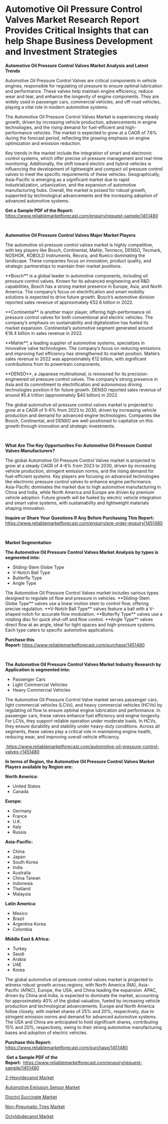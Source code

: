 <p><h1>Automotive Oil Pressure Control Valves Market Research Report Provides Critical Insights that can help Shape Business Development and Investment Strategies</h1></p><p><strong>Automotive Oil Pressure Control Valves Market Analysis and Latest Trends</strong></p>
<p><p>Automotive Oil Pressure Control Valves are critical components in vehicle engines, responsible for regulating oil pressure to ensure optimal lubrication and performance. These valves help maintain engine efficiency, reduce wear and tear, and enhance the longevity of engine components. They are widely used in passenger cars, commercial vehicles, and off-road vehicles, playing a vital role in modern automotive systems.</p><p>The Automotive Oil Pressure Control Valves Market is experiencing steady growth, driven by increasing vehicle production, advancements in engine technologies, and the rising demand for fuel-efficient and high-performance vehicles. The market is expected to grow at a CAGR of 7.6% during the forecast period, reflecting the growing emphasis on engine optimization and emission reduction.</p><p>Key trends in the market include the integration of smart and electronic control systems, which offer precise oil pressure management and real-time monitoring. Additionally, the shift toward electric and hybrid vehicles is influencing the development of lightweight and compact oil pressure control valves to meet the specific requirements of these vehicles. Geographically, Asia-Pacific is emerging as a significant market due to rapid industrialization, urbanization, and the expansion of automotive manufacturing hubs. Overall, the market is poised for robust growth, supported by technological advancements and the increasing adoption of advanced automotive systems.</p></p>
<p><strong>Get a Sample PDF of the Report:&nbsp;</strong> <a href="https://www.reliablemarketforecast.com/enquiry/request-sample/1451480?utm_campaign=1097&utm_medium=2&utm_source=Github&utm_content=ia&utm_term=23012025&utm_id=automotive-oil-pressure-control-valves">https://www.reliablemarketforecast.com/enquiry/request-sample/1451480</a></p>
<p>&nbsp;</p>
<p><strong>Automotive Oil Pressure Control Valves Major Market Players</strong></p>
<p><p>The automotive oil pressure control valves market is highly competitive, with key players like Bosch, Continental, Mahle, Tenneco, DENSO, Tecmark, NOSHOK, KOBOLD Instruments, Recora, and Ruelco dominating the landscape. These companies focus on innovation, product quality, and strategic partnerships to maintain their market positions.</p><p>**Bosch** is a global leader in automotive components, including oil pressure control valves. Known for its advanced engineering and R&D capabilities, Bosch has a strong market presence in Europe, Asia, and North America. The company’s focus on electrification and smart mobility solutions is expected to drive future growth. Bosch’s automotive division reported sales revenue of approximately €52.6 billion in 2022.</p><p>**Continental** is another major player, offering high-performance oil pressure control valves for both conventional and electric vehicles. The company’s emphasis on sustainability and digitalization has fueled its market expansion. Continental’s automotive segment generated around €18.4 billion in sales revenue in 2022.</p><p>**Mahle**, a leading supplier of automotive systems, specializes in innovative valve technologies. The company’s focus on reducing emissions and improving fuel efficiency has strengthened its market position. Mahle’s sales revenue in 2022 was approximately €12 billion, with significant contributions from its powertrain components.</p><p>**DENSO**, a Japanese multinational, is renowned for its precision-engineered oil pressure control valves. The company’s strong presence in Asia and its commitment to electrification and autonomous driving technologies position it for future growth. DENSO reported sales revenue of around ¥5.4 trillion (approximately $40 billion) in 2022.</p><p>The global automotive oil pressure control valves market is projected to grow at a CAGR of 5-6% from 2023 to 2030, driven by increasing vehicle production and demand for advanced engine technologies. Companies like Bosch, Continental, and DENSO are well-positioned to capitalize on this growth through innovation and strategic investments.</p></p>
<p>&nbsp;</p>
<p><strong>What Are The Key Opportunities For Automotive Oil Pressure Control Valves Manufacturers?</strong></p>
<p><p>The global Automotive Oil Pressure Control Valves market is projected to grow at a steady CAGR of 4-6% from 2023 to 2030, driven by increasing vehicle production, stringent emission norms, and the rising demand for fuel-efficient systems. Key players are focusing on advanced technologies like electronic pressure control valves to enhance engine performance. Asia-Pacific dominates the market due to high automotive manufacturing in China and India, while North America and Europe are driven by premium vehicle adoption. Future growth will be fueled by electric vehicle integration and smart valve systems, with sustainability and lightweight materials shaping innovation.</p></p>
<p><strong>Inquire or Share Your Questions If Any Before Purchasing This Report:</strong> <a href="https://www.reliablemarketforecast.com/enquiry/pre-order-enquiry/1451480?utm_campaign=1097&utm_medium=2&utm_source=Github&utm_content=ia&utm_term=23012025&utm_id=automotive-oil-pressure-control-valves">https://www.reliablemarketforecast.com/enquiry/pre-order-enquiry/1451480</a></p>
<p>&nbsp;</p>
<p><strong>Market Segmentation</strong></p>
<p><strong>The Automotive Oil Pressure Control Valves Market Analysis by types is segmented into:</strong></p>
<p><ul><li>Sliding-Stem Globe Type</li><li>V-Notch Ball Type</li><li>Butterfly Type</li><li>Angle Type</li></ul></p>
<p><p>The Automotive Oil Pressure Control Valves market includes various types designed to regulate oil flow and pressure in vehicles. **Sliding-Stem Globe Type** valves use a linear motion stem to control flow, offering precise regulation. **V-Notch Ball Type** valves feature a ball with a V-shaped notch for accurate flow modulation. **Butterfly Type** valves use a rotating disc for quick shut-off and flow control. **Angle Type** valves direct flow at an angle, ideal for tight spaces and high-pressure systems. Each type caters to specific automotive applications.</p></p>
<p><strong>Purchase this Report:&nbsp;</strong><a href="https://www.reliablemarketforecast.com/purchase/1451480?utm_campaign=1097&utm_medium=2&utm_source=Github&utm_content=ia&utm_term=23012025&utm_id=automotive-oil-pressure-control-valves">https://www.reliablemarketforecast.com/purchase/1451480</a></p>
<p>&nbsp;</p>
<p><strong>The Automotive Oil Pressure Control Valves Market Industry Research by Application is segmented into:</strong></p>
<p><ul><li>Passenger Cars</li><li>Light Commercial Vehicles</li><li>Heavy Commercial Vehicles</li></ul></p>
<p><p>The Automotive Oil Pressure Control Valve market serves passenger cars, light commercial vehicles (LCVs), and heavy commercial vehicles (HCVs) by regulating oil flow to ensure optimal engine lubrication and performance. In passenger cars, these valves enhance fuel efficiency and engine longevity. For LCVs, they support reliable operation under moderate loads. In HCVs, they ensure durability and stability under heavy-duty conditions. Across all segments, these valves play a critical role in maintaining engine health, reducing wear, and improving overall vehicle efficiency.</p></p>
<p><a href="https://www.reliablemarketforecast.com/automotive-oil-pressure-control-valves-r1451480?utm_campaign=1097&utm_medium=2&utm_source=Github&utm_content=ia&utm_term=23012025&utm_id=automotive-oil-pressure-control-valves">&nbsp;https://www.reliablemarketforecast.com/automotive-oil-pressure-control-valves-r1451480</a></p>
<p><strong>In terms of Region, the Automotive Oil Pressure Control Valves Market Players available by Region are:</strong></p>
<p>
    <p> <strong> North America: </strong>
        <ul>
            <li>United States</li>
            <li>Canada</li>
        </ul>
        </p> 
    <p> <strong> Europe: </strong>
        <ul>
            <li>Germany</li>
            <li>France</li>
            <li>U.K.</li>
            <li>Italy</li>
            <li>Russia</li>
        </ul>
        </p> 
    <p> <strong> Asia-Pacific: </strong>
        <ul>
            <li>China</li>
            <li>Japan</li>
            <li>South Korea</li>
            <li>India</li>
            <li>Australia</li>
            <li>China Taiwan</li>
            <li>Indonesia</li>
            <li>Thailand</li>
            <li>Malaysia</li>
        </ul>
        </p> 
    <p> <strong> Latin America: </strong>
        <ul>
            <li>Mexico</li>
            <li>Brazil</li>
            <li>Argentina Korea</li>
            <li>Colombia</li>
        </ul>
        </p> 
    <p> <strong> Middle East & Africa: </strong>
        <ul>
            <li>Turkey</li>
            <li>Saudi</li>
            <li>Arabia</li>
            <li>UAE</li>
            <li>Korea</li>
        </ul>
    </p>
    </p>
<p><p>The global automotive oil pressure control valves market is projected to witness robust growth across regions, with North America (NA), Asia-Pacific (APAC), Europe, the USA, and China leading the expansion. APAC, driven by China and India, is expected to dominate the market, accounting for approximately 40% of the global valuation, fueled by increasing vehicle production and technological advancements. Europe and North America follow closely, with market shares of 25% and 20%, respectively, due to stringent emission norms and demand for advanced automotive systems. The USA and China are anticipated to hold significant shares, contributing 15% and 20%, respectively, owing to their strong automotive manufacturing bases and adoption of electric vehicles.</p></p>
<p><strong>Purchase this Report: </strong><a href="https://www.reliablemarketforecast.com/purchase/1451480?utm_campaign=1097&utm_medium=2&utm_source=Github&utm_content=ia&utm_term=23012025&utm_id=automotive-oil-pressure-control-valves">https://www.reliablemarketforecast.com/purchase/1451480</a></p>
<p>&nbsp;<strong>Get a Sample PDF of the Report:&nbsp;&nbsp;</strong><a href="https://www.reliablemarketforecast.com/enquiry/request-sample/1451480?utm_campaign=1097&utm_medium=2&utm_source=Github&utm_content=ia&utm_term=23012025&utm_id=automotive-oil-pressure-control-valves">https://www.reliablemarketforecast.com/enquiry/request-sample/1451480</a></p>
<p><strong></strong></p>
<p><p><a href="https://www.linkedin.com/pulse/providing-industry-analysis-andforecasts-between-2025-2032-forthe-rn5pf?utm_campaign=1097&utm_medium=2&utm_source=Github&utm_content=ia&utm_term=23012025&utm_id=automotive-oil-pressure-control-valves">2-Hexyldecanol Market</a></p><p><a href="https://github.com/ElviraLeka1962/Market-Research-Report-List-1/blob/main/automotive-emission-sensor-market.md?utm_campaign=1097&utm_medium=2&utm_source=Github&utm_content=ia&utm_term=23012025&utm_id=automotive-oil-pressure-control-valves">Automotive Emission Sensor Market</a></p><p><a href="https://www.linkedin.com/pulse/global-dioctyl-succinate-market-research-2025-2032-technology-e6umf?utm_campaign=1097&utm_medium=2&utm_source=Github&utm_content=ia&utm_term=23012025&utm_id=automotive-oil-pressure-control-valves">Dioctyl Succinate Market</a></p><p><a href="https://github.com/darenph8er/Market-Research-Report-List-1/blob/main/non-pneumatic-tires-market.md?utm_campaign=1097&utm_medium=2&utm_source=Github&utm_content=ia&utm_term=23012025&utm_id=automotive-oil-pressure-control-valves">Non-Pneumatic Tires Market</a></p><p><a href="https://www.linkedin.com/pulse/recent-analysis-octyldodecanol-market-trends-share-sales-growth-0sobf?utm_campaign=1097&utm_medium=2&utm_source=Github&utm_content=ia&utm_term=23012025&utm_id=automotive-oil-pressure-control-valves">Octyldodecanol Market</a></p></p>